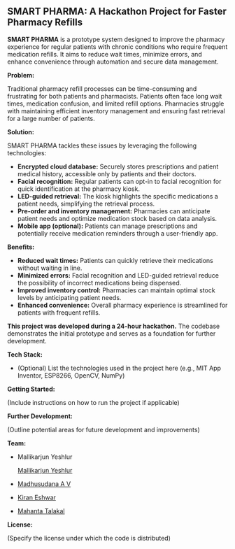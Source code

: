 ## SMART PHARMA: A Hackathon Project for Faster Pharmacy Refills

**SMART PHARMA** is a prototype system designed to improve the pharmacy experience for regular patients with chronic conditions who require frequent medication refills. It aims to reduce wait times, minimize errors, and enhance convenience through automation and secure data management.

**Problem:** 

Traditional pharmacy refill processes can be time-consuming and frustrating for both patients and pharmacists. Patients often face long wait times, medication confusion, and limited refill options. Pharmacies struggle with maintaining efficient inventory management and ensuring fast retrieval for a large number of patients.

**Solution:**

SMART PHARMA tackles these issues by leveraging the following technologies:

* **Encrypted cloud database:** Securely stores prescriptions and patient medical history, accessible only by patients and their doctors.
* **Facial recognition:** Regular patients can opt-in to facial recognition for quick identification at the pharmacy kiosk.
* **LED-guided retrieval:** The kiosk highlights the specific medications a patient needs, simplifying the retrieval process.
* **Pre-order and inventory management:** Pharmacies can anticipate patient needs and optimize medication stock based on data analysis.
* **Mobile app (optional):** Patients can manage prescriptions and potentially receive medication reminders through a user-friendly app.

**Benefits:**

* **Reduced wait times:** Patients can quickly retrieve their medications without waiting in line.
* **Minimized errors:** Facial recognition and LED-guided retrieval reduce the possibility of incorrect medications being dispensed.
* **Improved inventory control:** Pharmacies can maintain optimal stock levels by anticipating patient needs.
* **Enhanced convenience:** Overall pharmacy experience is streamlined for patients with frequent refills.

**This project was developed during a 24-hour hackathon.**  The codebase demonstrates the initial prototype and serves as a foundation for further development.

**Tech Stack:**

* (Optional)  List the technologies used in the project here (e.g., MIT App Inventor, ESP8266, OpenCV, NumPy) 


**Getting Started:**

(Include instructions on how to run the project if applicable)

**Further Development:**

(Outline potential areas for future development and improvements)

**Team:**

* Mallikarjun Yeshlur

  [Mallikarjun Yeshlur](https://github.com/Mallikyesh)
  
* [Madhusudana A V](https://github.com/Madhusudan2979)
* [Kiran Eshwar](https://github.com/KiranEaswar)
* [Mahanta Talakal](https://github.com/MahantaTalakal)
  


**License:**

(Specify the license under which the code is distributed)
